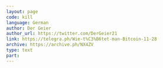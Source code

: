 ```yaml
---
layout: page
code: kill
language: German
author: Der Geier
author_url: https://twitter.com/DerGeier21
link: https://telegra.ph/Wie-t%C3%B6tet-man-Bitcoin-11-28
archive: https://archive.ph/NX4ZV
type: text
part: 
---
```

